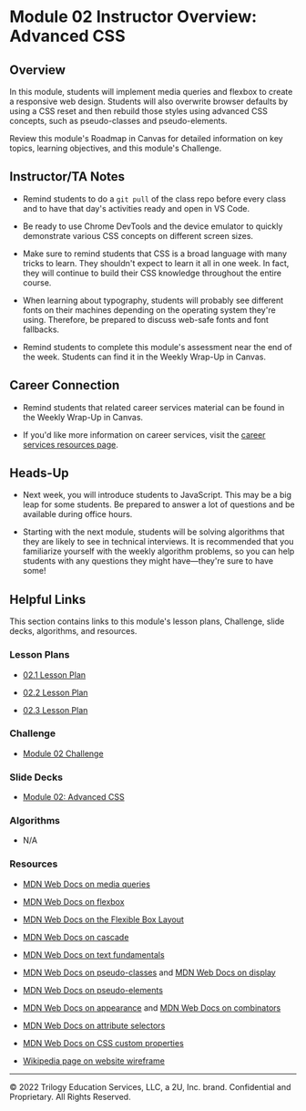 # Module 02 Instructor Overview: Advanced CSS

## Overview

In this module, students will implement media queries and flexbox to create a responsive web design. Students will also overwrite browser defaults by using a CSS reset and then rebuild those styles using advanced CSS concepts, such as pseudo-classes and pseudo-elements.

Review this module's Roadmap in Canvas for detailed information on key topics, learning objectives, and this module's Challenge.

## Instructor/TA Notes

* Remind students to do a `git pull` of the class repo before every class and to have that day's activities ready and open in VS Code. 

* Be ready to use Chrome DevTools and the device emulator to quickly demonstrate various CSS concepts on different screen sizes.

* Make sure to remind students that CSS is a broad language with many tricks to learn. They shouldn't expect to learn it all in one week. In fact, they will continue to build their CSS knowledge throughout the entire course.

* When learning about typography, students will probably see different fonts on their machines depending on the operating system they're using. Therefore, be prepared to discuss web-safe fonts and font fallbacks.

* Remind students to complete this module's assessment near the end of the week. Students can find it in the Weekly Wrap-Up in Canvas.

## Career Connection

* Remind students that related career services material can be found in the Weekly Wrap-Up in Canvas.

* If you'd like more information on career services, visit the [career services resources page](https://careernetwork.2u.com/?utm_medium=Academics&utm_source=boot_camp/).

## Heads-Up

* Next week, you will introduce students to JavaScript. This may be a big leap for some students. Be prepared to answer a lot of questions and be available during office hours. 

* Starting with the next module, students will be solving algorithms that they are likely to see in technical interviews. It is recommended that you familiarize yourself with the weekly algorithm problems, so you can help students with any questions they might have&mdash;they're sure to have some!

## Helpful Links

This section contains links to this module's lesson plans, Challenge, slide decks, algorithms, and resources.

### Lesson Plans

  * [02.1 Lesson Plan](01-Day_Responsive-Design/02.1-LESSON-PLAN.md)

  * [02.2 Lesson Plan](02-Day_Pseudo-Resets/02.2-LESSON-PLAN.md)
  
  * [02.3 Lesson Plan](03-Day_Selectors-Variables/02.3-LESSON-PLAN.md)

### Challenge

  * [Module 02 Challenge](../../../01-Class-Content/02-Advanced-CSS/02-Challenge)

### Slide Decks

  * [Module 02: Advanced CSS](https://docs.google.com/presentation/d/1rT5yNgE7-lTjmLAqPsNJkTTkR_NPQcxZnn9NII1JSuM/edit?usp=sharing)

### Algorithms

  * N/A

### Resources

  * [MDN Web Docs on media queries](https://developer.mozilla.org/en-US/docs/Web/CSS/Media_Queries/Using_media_queries)

  * [MDN Web Docs on flexbox](https://developer.mozilla.org/en-US/docs/Web/CSS/CSS_Flexible_Box_Layout/Basic_Concepts_of_Flexbox)

  * [MDN Web Docs on the Flexible Box Layout](https://developer.mozilla.org/en-US/docs/Web/CSS/CSS_Flexible_Box_Layout)

  * [MDN Web Docs on cascade](https://developer.mozilla.org/en-US/docs/Learn/CSS/Building_blocks/Cascade_and_inheritance)

  * [MDN Web Docs on text fundamentals](https://developer.mozilla.org/en-US/docs/Learn/CSS/Styling_text/Fundamentals)

  * [MDN Web Docs on pseudo-classes](https://developer.mozilla.org/en-US/docs/Web/CSS/Pseudo-classes) and [MDN Web Docs on display](https://developer.mozilla.org/en-US/docs/Web/CSS/display)

  * [MDN Web Docs on pseudo-elements](https://developer.mozilla.org/en-US/docs/Web/CSS/Pseudo-elements)

  * [MDN Web Docs on appearance](https://developer.mozilla.org/en-US/docs/Web/CSS/appearance) and [MDN Web Docs on combinators](https://developer.mozilla.org/en-US/docs/Learn/CSS/Building_blocks/Selectors/Combinators)

  * [MDN Web Docs on attribute selectors](https://developer.mozilla.org/en-US/docs/Web/CSS/Attribute_selectors)

  * [MDN Web Docs on CSS custom properties](https://developer.mozilla.org/en-US/docs/Web/CSS/Using_CSS_custom_properties)

  * [Wikipedia page on website wireframe](https://en.wikipedia.org/wiki/Website_wireframe)

---
© 2022 Trilogy Education Services, LLC, a 2U, Inc. brand. Confidential and Proprietary. All Rights Reserved.
